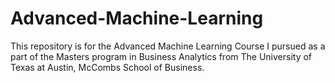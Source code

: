 # Advanced-Machine-Learning

This repository is for the Advanced Machine Learning Course I pursued as a part of the Masters program in Business Analytics from The University of Texas at Austin, McCombs School of Business.
